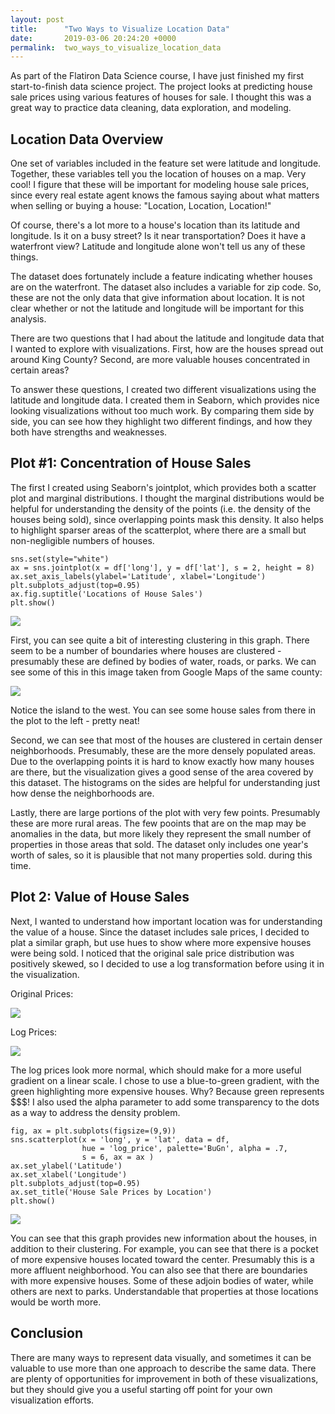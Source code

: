 ```yaml
---
layout: post
title:      "Two Ways to Visualize Location Data"
date:       2019-03-06 20:24:20 +0000
permalink:  two_ways_to_visualize_location_data
---
```



As part of the Flatiron Data Science course, I have just finished my first start-to-finish data science project. The project looks at predicting house sale prices using various features of houses for sale. I thought this was a great way to practice data cleaning, data exploration, and modeling.

## Location Data Overview

One set of variables included in the feature set were latitude and longitude. Together, these variables tell you the location of houses on a map. Very cool! I figure that these will be important for modeling house sale prices, since every real estate agent knows the famous saying about what matters when selling or buying a house: "Location, Location, Location!"

Of course, there's a lot more to a house's location than its latitude and longitude. Is it on a busy street? Is it near transportation? Does it have a waterfront view? Latitude and longitude alone won't tell us any of these things.

The dataset does fortunately include a feature indicating whether houses are on the waterfront. The dataset also includes a variable for zip code. So, these are not the only data that give information about location. It is not clear whether or not the latitude and longitude will be important for this analysis.

There are two questions that I had about the latitude and longitude data that I wanted to explore with visualizations. First, how are the houses spread out around King County? Second, are more valuable houses concentrated in certain areas? 

To answer these questions, I created two different visualizations using the latitude and longitude data. I created them in Seaborn, which provides nice looking visualizations without too much work. By comparing them side by side, you can see how they highlight two different findings, and how they both have strengths and weaknesses.

## Plot #1: Concentration of House Sales

The first I created using Seaborn's jointplot, which provides both a scatter plot and marginal distributions. I thought the marginal distributions would be helpful for understanding the density of the points (i.e. the density of the houses being sold), since overlapping points mask this density. It also helps to highlight sparser areas of the scatterplot, where there are a small but non-negligible numbers of houses.

```
sns.set(style="white")
ax = sns.jointplot(x = df['long'], y = df['lat'], s = 2, height = 8)
ax.set_axis_labels(ylabel='Latitude', xlabel='Longitude')
plt.subplots_adjust(top=0.95)
ax.fig.suptitle('Locations of House Sales')
plt.show()
```

![](https://imgur.com/HDbG4YG.png)

First, you can see quite a bit of interesting clustering in this graph. There seem to be a number of boundaries where houses are clustered - presumably these are defined by bodies of water, roads, or parks. We can see some of this in this image taken from Google Maps of the same county:

![](https://i.imgur.com/iDkgRwG.png)

Notice the island to the west. You can see some house sales from there in the plot to the left - pretty neat!

Second, we can see that most of the houses are clustered in certain denser neighborhoods. Presumably, these are the more densely populated areas. Due to the overlapping points it is hard to know exactly how many houses are there, but the visualization gives a good sense of the area covered by this dataset. The histograms on the sides are helpful for understanding just how dense the neighborhoods are.

Lastly, there are large portions of the plot with very few points. Presumably these are more rural areas. The few pooints that are on the map may be anomalies in the data, but more likely they represent the small number of properties in those areas that sold. The dataset only includes one year's worth of sales, so it is plausible that not many properties sold. during this time.

## Plot 2: Value of House Sales

Next, I wanted to understand how important location was for understanding the value of a house. Since the dataset includes sale prices, I decided to plat a similar graph, but use hues to show where more expensive houses were being sold. I noticed that the original sale price distribution was positively skewed, so I decided to use a log transformation before using it in the visualization.

Original Prices:

![](https://i.imgur.com/soekZdY.png)

Log Prices:

![](https://i.imgur.com/t9nZ5lQ.png)

The log prices look more normal, which should make for a more useful gradient on a linear scale. I chose to use a blue-to-green gradient, with the green highlighting more expensive houses. Why? Because green represents $$$! I also used the alpha parameter to add some transparency to the dots as a way to address the density problem.

```
fig, ax = plt.subplots(figsize=(9,9)) 
sns.scatterplot(x = 'long', y = 'lat', data = df,
                hue = 'log_price', palette='BuGn', alpha = .7,
                s = 6, ax = ax )
ax.set_ylabel('Latitude')
ax.set_xlabel('Longitude')
plt.subplots_adjust(top=0.95)
ax.set_title('House Sale Prices by Location')
plt.show()
```

![](https://i.imgur.com/sS22xSk.png)

You can see that this graph provides new information about the houses, in addition to their clustering. For example, you can see that there is a pocket of more expensive houses located toward the center. Presumably this is a more affluent neighborhood. You can also see that there are boundaries with more expensive houses. Some of these adjoin bodies of water, while others are next to parks. Understandable that properties at those locations would be worth more.

## Conclusion

There are many ways to represent data visually, and sometimes it can be valuable to use more than one approach to describe the same data. There are plenty of opportunities for improvement in both of these visualizations, but they should give you a useful starting off point for your own visualization efforts.



